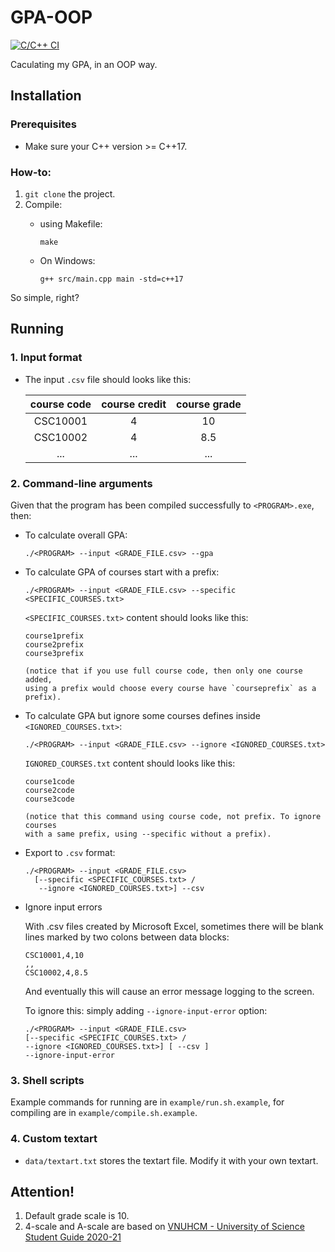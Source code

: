 # GPA-OOP
[![C/C++ CI](https://github.com/trhgquan/GPA-OOP/actions/workflows/c-cpp.yml/badge.svg)](https://github.com/trhgquan/GPA-OOP/actions/workflows/c-cpp.yml)

Caculating my GPA, in an OOP way.

## Installation
### Prerequisites
- Make sure your C++ version >= C++17.

### How-to:
1. `git clone` the project.
2. Compile:
    - using Makefile:
      ```
      make
      ```

    - On Windows:
      ```
      g++ src/main.cpp main -std=c++17
      ```

So simple, right?

## Running
### 1. Input format
- The input `.csv` file should looks like this:

  |course code|course credit|course grade|
  |:---------:|:-----------:|:----------:|
  |CSC10001|4|10
  |CSC10002|4|8.5
  |...|...|...

### 2. Command-line arguments
Given that the program has been compiled successfully to `<PROGRAM>.exe`, then:
- To calculate overall GPA:
  ```shell
  ./<PROGRAM> --input <GRADE_FILE.csv> --gpa
  ```
- To calculate GPA of courses start with a prefix:
  ```shell
  ./<PROGRAM> --input <GRADE_FILE.csv> --specific <SPECIFIC_COURSES.txt>
  ```

  `<SPECIFIC_COURSES.txt>` content should looks like this:
  ```
  course1prefix
  course2prefix
  course3prefix

  (notice that if you use full course code, then only one course added,
  using a prefix would choose every course have `courseprefix` as a prefix).
  ```
- To calculate GPA but ignore some courses defines inside
  `<IGNORED_COURSES.txt>`:
  ```shell
  ./<PROGRAM> --input <GRADE_FILE.csv> --ignore <IGNORED_COURSES.txt>
  ```

  `IGNORED_COURSES.txt` content should looks like this:
  ```
  course1code
  course2code
  course3code

  (notice that this command using course code, not prefix. To ignore courses
  with a same prefix, using --specific without a prefix).
  ```
- Export to `.csv` format:
  ```shell
  ./<PROGRAM> --input <GRADE_FILE.csv>
    [--specific <SPECIFIC_COURSES.txt> /
     --ignore <IGNORED_COURSES.txt>] --csv
  ```
- Ignore input errors

  With .csv files created by Microsoft Excel, sometimes there will be blank lines marked by two colons between data blocks:
  ```
  CSC10001,4,10
  ,,
  CSC10002,4,8.5
  ```
  And eventually this will cause an error message logging to the screen.

  To ignore this: simply adding `--ignore-input-error` option:
  ```shell
  ./<PROGRAM> --input <GRADE_FILE.csv>
  [--specific <SPECIFIC_COURSES.txt> /
  --ignore <IGNORED_COURSES.txt>] [ --csv ]
  --ignore-input-error
  ```

### 3. Shell scripts
Example commands for running are in `example/run.sh.example`,
for compiling are in `example/compile.sh.example`.

### 4. Custom textart
- `data/textart.txt` stores the textart file. Modify it with your own textart.

## Attention!
1. Default grade scale is 10.
2. 4-scale and A-scale are based on [VNUHCM -
  University of Science Student Guide 2020-21](https://www.hcmus.edu.vn/component/content/article/124-cong-tac-sinh-vien/thong-tin-danh-cho-tan-sinh-vien/3323-so-tay-sinh-vien-nam-hoc-2020-2021?Itemid=437)

